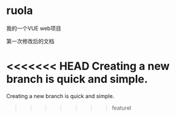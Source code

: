 # ruola
我的一个VUE web项目

第一次修改后的文档

<<<<<<< HEAD
Creating a new branch is quick and simple.
=======
Creating a new branch is quick and simple.
>>>>>>> featurel
